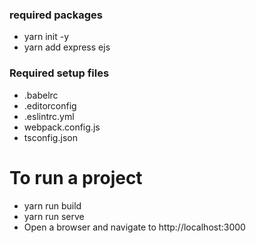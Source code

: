 ### required packages
- yarn init -y
- yarn add express ejs

### Required setup files
- .babelrc
- .editorconfig
- .eslintrc.yml
- webpack.config.js
- tsconfig.json

# To run a project
- yarn run build
- yarn run serve
- Open a browser and navigate to http://localhost:3000

